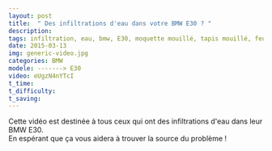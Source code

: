 ```yaml
---
layout: post
title:  " Des infiltrations d'eau dans votre BMW E30 ? "
description: 
tags: infiltration, eau, bmw, E30, moquette mouillé, tapis mouillé, feu arrière rempli d'eau,
date: 2015-03-13 
img: generic-video.jpg
categories: BMW	
modele: -------> E30
video: eUgzN4nYTcI
t_time:
t_difficulty:
t_saving:
---
```

Cette vidéo est destinée à tous ceux qui ont des infiltrations d'eau dans leur BMW E30.  
En espérant que ça vous aidera à trouver la source du problème !